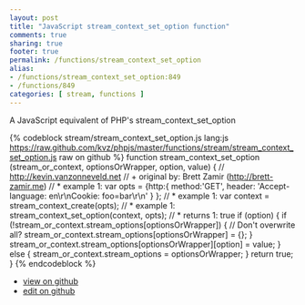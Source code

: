 ```yaml
---
layout: post
title: "JavaScript stream_context_set_option function"
comments: true
sharing: true
footer: true
permalink: /functions/stream_context_set_option
alias:
- /functions/stream_context_set_option:849
- /functions/849
categories: [ stream, functions ]
---
```

A JavaScript equivalent of PHP's stream_context_set_option
<!-- more -->
{% codeblock stream/stream_context_set_option.js lang:js https://raw.github.com/kvz/phpjs/master/functions/stream/stream_context_set_option.js raw on github %}
function stream_context_set_option (stream_or_context, optionsOrWrapper, option, value) {
    // http://kevin.vanzonneveld.net
    // +   original by: Brett Zamir (http://brett-zamir.me)
    // *     example 1: var opts = {http:{ method:'GET', header: 'Accept-language: en\r\nCookie: foo=bar\r\n' } };
    // *     example 1: var context = stream_context_create(opts);
    // *     example 1: stream_context_set_option(context, opts);
    // *     returns 1: true
    if (option) {
        if (!stream_or_context.stream_options[optionsOrWrapper]) { // Don't overwrite all?
            stream_or_context.stream_options[optionsOrWrapper] = {};
        }
        stream_or_context.stream_options[optionsOrWrapper][option] = value;
    } else {
        stream_or_context.stream_options = optionsOrWrapper;
    }
    return true;
}
{% endcodeblock %}
<ul>
 <li><a href="https://github.com/kvz/phpjs/blob/master/functions/stream/stream_context_set_option.js">view on github</a></li>
 <li><a href="https://github.com/kvz/phpjs/edit/master/functions/stream/stream_context_set_option.js">edit on github</a></li>
</ul>
